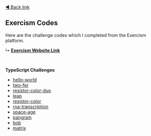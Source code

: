 <br />

[◄ Back link](https://github.com/imtherouser/Studies#🖖)

## Exercism Codes

Here are the challenge codes which I completed from the Exercism platform.

↳ **[Exercism Website Link](https://www.exercism.io/)**

<br />

**TypeScript Challenges**

* [hello-world](https://github.com/imtherouser/Studies/tree/master/study-codes/Exercism/typescript/hello-world#🖖)
* [two-fer](https://github.com/imtherouser/Studies/tree/master/study-codes/Exercism/typescript/two-fer#🖖)
* [resistor-color-duo](https://github.com/imtherouser/Studies/tree/master/study-codes/Exercism/typescript/resistor-color-duo#🖖)
* [leap](https://github.com/imtherouser/Studies/tree/master/study-codes/Exercism/typescript/leap#🖖)
* [resistor-color](https://github.com/imtherouser/Studies/tree/master/study-codes/Exercism/typescript/resistor-color#🖖)
* [rna-transcription](https://github.com/imtherouser/Studies/tree/master/study-codes/Exercism/typescript/rna-transcription#🖖)
* [space-age](https://github.com/imtherouser/Studies/tree/master/study-codes/Exercism/typescript/space-age#🖖)
* [pangram](https://github.com/imtherouser/Studies/tree/master/study-codes/Exercism/typescript/pangram#🖖)
* [bob](https://github.com/imtherouser/Studies/tree/master/study-codes/Exercism/typescript/bob#🖖)
* [matrix](https://github.com/imtherouser/Studies/tree/master/study-codes/Exercism/typescript/matrix#🖖)
